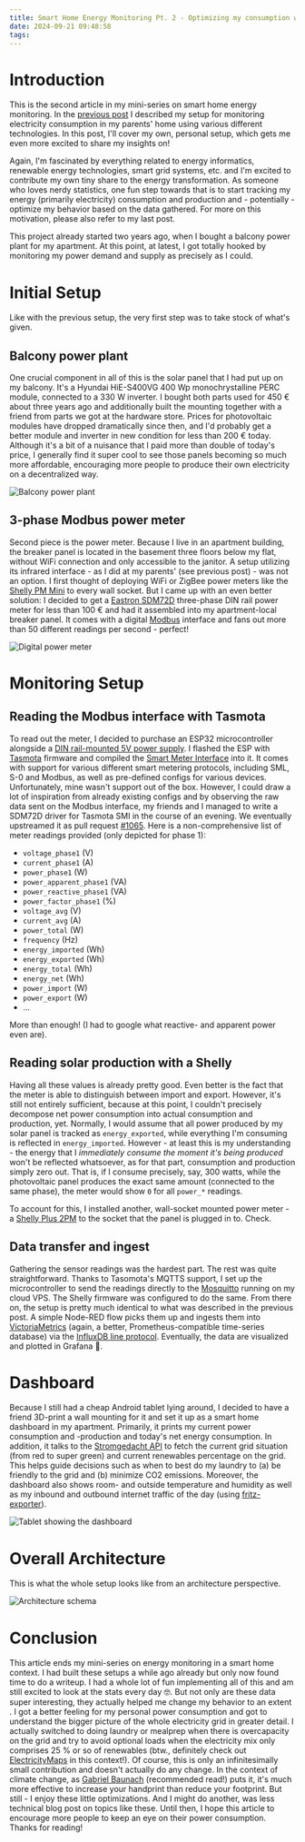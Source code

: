 ```yaml
---
title: Smart Home Energy Monitoring Pt. 2 - Optimizing my consumption with data
date: 2024-09-21 09:48:58
tags:
---
```


# Introduction
This is the second article in my mini-series on smart home energy monitoring. In the [previous post](/energy-monitoring-pt-1-ir-readers-sml-mqtt-node-red-prometheus-grafana.html) I described my setup for monitoring electricity consumption in my parents' home using various different technologies. In this post, I'll cover my own, personal setup, which gets me even more excited to share my insights on!

Again, I'm fascinated by everything related to energy informatics, renewable energy technologies, smart grid systems, etc. and I'm excited to contribute my own tiny share to the energy transformation. As someone who loves nerdy statistics, one fun step towards that is to start tracking my energy (primarily electricity) consumption and production and - potentially - optimize my behavior based on the data gathered. For more on this motivation, please also refer to my last post.

This project already started two years ago, when I bought a balcony power plant for my apartment. At this point, at latest, I got totally hooked by monitoring my power demand and supply as precisely as I could. 

# Initial Setup
Like with the previous setup, the very first step was to take stock of what's given.

## Balcony power plant
One crucial component in all of this is the solar panel that I had put up on my balcony. It's a Hyundai HiE-S400VG 400 Wp monochrystalline PERC module, connected to a 330 W inverter. I bought both parts used for 450 € about three years ago and additionally built the mounting together with a friend from parts we got at the hardware store. Prices for photovoltaic modules have dropped dramatically since then, and I'd probably get a better module and inverter in new condition for less than 200 € today. Although it's a bit of a nuisance that I paid more than double of today's price, I generally find it super cool to see those panels becoming so much more affordable, encouraging more people to produce their own electricity on a decentralized way. 

![Balcony power plant](images/balcony_power_plant.webp)

## 3-phase Modbus power meter
Second piece is the power meter. Because I live in an apartment building, the breaker panel is located in the basement three floors below my flat, without WiFi connection and only accessible to the janitor. A setup utilizing its infrared interface - as I did at my parents' (see previous post) - was not an option. I first thought of deploying WiFi or ZigBee power meters like the [Shelly PM Mini](https://www.shelly.com/en-de/products/product-overview/shelly-pm-mini-gen-3) to every wall socket. But I came up with an even better solution: I decided to get a [Eastron SDM72D](https://www.eastroneurope.com/products/view/sdm72modbus) three-phase DIN rail power meter for less than 100 € and had it assembled into my apartment-local breaker panel. It comes with a digital [Modbus](https://en.wikipedia.org/wiki/Modbus) interface and fans out more than 50 different readings per second - perfect!

![Digital power meter](images/energy_monitoring2.webp)

# Monitoring Setup
## Reading the Modbus interface with Tasmota
To read out the meter, I decided to purchase an ESP32 microcontroller alongside a [DIN rail-mounted 5V power supply](https://www.berrybase.de/meanwell-hdr-15-5-hutschienennetzteil-5v/2-4a). I flashed the ESP with [Tasmota](https://tasmota.github.io/) firmware and compiled the [Smart Meter Interface](https://tasmota.github.io/docs/Smart-Meter-Interface) into it. It comes with support for various different smart metering protocols, including SML, S-0 and Modbus, as well as pre-defined configs for various devices. Unfortunately, mine wasn't support out of the box. However, I could draw a lot of inspiration from already existing configs and by observing the raw data sent on the Modbus interface, my friends and I managed to write a SDM72D driver for Tasmota SMI in the course of an evening. We eventually upstreamed it as pull request [#1065](https://github.com/tasmota/docs/pull/1065/files). Here is a non-comprehensive list of meter readings provided (only depicted for phase 1):

* `voltage_phase1` (V)
* `current_phase1` (A)
* `power_phase1` (W)
* `power_apparent_phase1` (VA)
* `power_reactive_phase1` (VA)
* `power_factor_phase1` (%)
* `voltage_avg` (V)
* `current_avg` (A)
* `power_total` (W)
* `frequency` (Hz)
* `energy_imported` (Wh)
* `energy_exported` (Wh)
* `energy_total` (Wh)
* `energy_net` (Wh)
* `power_import` (W)
* `power_export` (W)
* ...

More than enough! (I had to google what reactive- and apparent power even are).

## Reading solar production with a Shelly
Having all these values is already pretty good. Even better is the fact that the meter is able to distinguish between import and export. However, it's still not entirely sufficient, because at this point, I couldn't precisely decompose net power consumption into actual consumption and production, yet. Normally, I would assume that all power produced by my solar panel is tracked as `energy_exported`, while everything I'm consuming is reflected in `energy_imported`. However - at least this is my understanding - the energy that I _immediately consume the moment it's being produced_ won't be reflected whatsoever, as for that part, consumption and production simply zero out. That is, if I consume precisely, say, 300 watts, while the photovoltaic panel produces the exact same amount (connected to the same phase), the meter would show `0` for all `power_*` readings.

To account for this, I installed another, wall-socket mounted power meter - a [Shelly Plus 2PM](https://www.shelly.com/de/products/shop/shelly-plus-2-pm) to the socket that the panel is plugged in to. Check.

## Data transfer and ingest
Gathering the sensor readings was the hardest part. The rest was quite straightforward. Thanks to Tasomota's MQTTS support, I set up the microcontroller to send the readings directly to the [Mosquitto](https://mosquitto.org) running on my cloud VPS. The Shelly firmware was configured to do the same. From there on, the setup is pretty much identical to what was described in the previous post. A simple Node-RED flow picks them up and ingests them into [VictoriaMetrics](https://victoriametrics.com/) (again, a better, Prometheus-compatible time-series database) via the [InfluxDB line protocol](https://docs.victoriametrics.com/guides/migrate-from-influx/readme/?highlight=influx#write-data). Eventually, the data are visualized and plotted in Grafana 🙌.

# Dashboard
Because I still had a cheap Android tablet lying around, I decided to have a friend 3D-print a wall mounting for it and set it up as a smart home dashboard in my apartment. Primarily, it prints my current power consumption and -production and today's net energy consumption. In addition, it talks to the [Stromgedacht API](https://www.stromgedacht.de/api-docs) to fetch the current grid situation (from red to super green) and current renewables percentage on the grid. This helps guide decisions such as when to best do my laundry to (a) be friendly to the grid and (b) minimize CO2 emissions. Moreover, the dashboard also shows room- and outside temperature and humidity as well as my inbound and outbound internet traffic of the day (using [fritz-exporter](https://fritz-exporter.readthedocs.io/en/v2.1.2/index.html)). 

![Tablet showing the dashboard](images/energy_monitoring3.webp)

# Overall Architecture
This is what the whole setup looks like from an architecture perspective.

![Architecture schema](images/smarthome_setup.svg)

# Conclusion
This article ends my mini-series on energy monitoring in a smart home context. I had built these setups a while ago already but only now found time to do a writeup. I had a whole lot of fun implementing all of this and am still excited to look at the stats every day 🤓. But not only are these data super interesting, they actually helped me change my behavior to an extent . I got a better feeling for my personal power consumption and got to understand the bigger picture of the whole electricity grid in greater detail. I actually switched to doing laundry or mealprep when there is overcapacity on the grid and try to avoid optional loads when the electricity mix only comprises 25 % or so of renewables (btw., definitely check out [ElectricityMaps](https://app.electricitymaps.com/map) in this context!). Of course, this is only an infinitesimally small contribution and doesn't actually do any change. In the context of climate change, as [Gabriel Baunach](https://www.thalia.de/shop/home/artikeldetails/A1068474101) (recommended read!) puts it, it's much more effective to increase your handprint than reduce your footprint. But still - I enjoy these little optimizations. And I might do another, was less technical blog post on topics like these. Until then, I hope this article to encourage more people to keep an eye on their power consumption. Thanks for reading! 